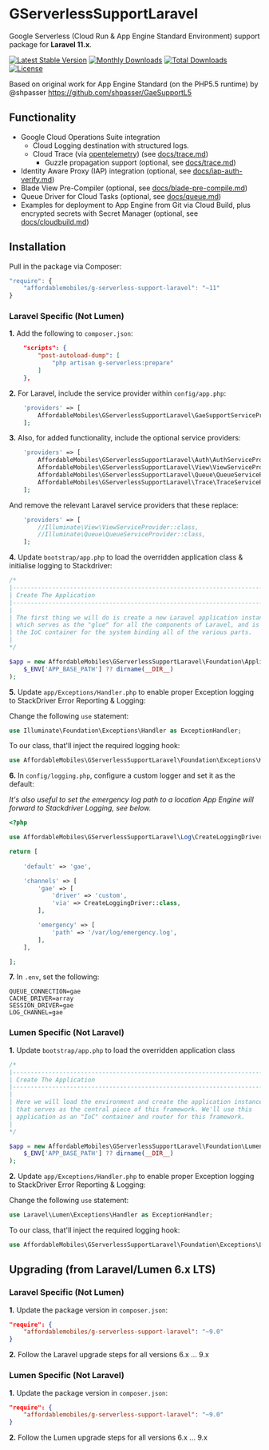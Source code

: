 # GServerlessSupportLaravel

Google Serverless (Cloud Run & App Engine Standard Environment) support package for **Laravel 11.x**.

[![Latest Stable Version](https://poser.pugx.org/affordablemobiles/g-serverless-support-laravel/v/stable)](https://packagist.org/packages/affordablemobiles/g-serverless-support-laravel)
[![Monthly Downloads](https://poser.pugx.org/affordablemobiles/g-serverless-support-laravel/d/monthly)](https://packagist.org/packages/affordablemobiles/g-serverless-support-laravel)
[![Total Downloads](https://poser.pugx.org/affordablemobiles/g-serverless-support-laravel/downloads)](https://packagist.org/packages/affordablemobiles/g-serverless-support-laravel)
[![License](https://poser.pugx.org/affordablemobiles/g-serverless-support-laravel/license)](https://packagist.org/packages/affordablemobiles/g-serverless-support-laravel)

Based on original work for App Engine Standard (on the PHP5.5 runtime) by @shpasser https://github.com/shpasser/GaeSupportL5

## Functionality
* Google Cloud Operations Suite integration
    * Cloud Logging destination with structured logs.
    * Cloud Trace (via [opentelemetry](https://github.com/open-telemetry/opentelemetry-php)) (see [docs/trace.md](https://github.com/affordablemobiles/GServerlessSupportLaravel/blob/php8.3-laravel11.x/docs/trace.md))
        * Guzzle propagation support (optional, see [docs/trace.md](https://github.com/affordablemobiles/GServerlessSupportLaravel/blob/php8.3-laravel11.x/docs/trace.md#guzzle))
* Identity Aware Proxy (IAP) integration (optional, see [docs/iap-auth-verify.md](https://github.com/affordablemobiles/GServerlessSupportLaravel/blob/php8.3-laravel11.x/docs/iap-auth-verify.md))
* Blade View Pre-Compiler (optional, see [docs/blade-pre-compile.md](https://github.com/affordablemobiles/GServerlessSupportLaravel/blob/php8.3-laravel11.x/docs/blade-pre-compile.md))
* Queue Driver for Cloud Tasks (optional, see [docs/queue.md](https://github.com/affordablemobiles/GServerlessSupportLaravel/blob/php8.3-laravel11.x/docs/queue.md))
* Examples for deployment to App Engine from Git via Cloud Build, plus encrypted secrets with Secret Manager (optional, see [docs/cloudbuild.md](https://github.com/affordablemobiles/GServerlessSupportLaravel/blob/php8.3-laravel11.x/docs/cloudbuild.md))

## Installation

Pull in the package via Composer:

```js
"require": {
    "affordablemobiles/g-serverless-support-laravel": "~11"
}
```

### Laravel Specific (Not Lumen)

**1.** Add the following to `composer.json`:

```json
    "scripts": {
        "post-autoload-dump": [
            "php artisan g-serverless:prepare"
        ]
    },
```

**2.** For Laravel, include the service provider within `config/app.php`:

```php
    'providers' => [
        AffordableMobiles\GServerlessSupportLaravel\GaeSupportServiceProvider::class,
    ];
```

**3.** Also, for added functionality, include the optional service providers:

```php
    'providers' => [
        AffordableMobiles\GServerlessSupportLaravel\Auth\AuthServiceProvider::class,
        AffordableMobiles\GServerlessSupportLaravel\View\ViewServiceProvider::class,
        AffordableMobiles\GServerlessSupportLaravel\Queue\QueueServiceProvider::class,
        AffordableMobiles\GServerlessSupportLaravel\Trace\TraceServiceProvider::class,
    ];
```

And remove the relevant Laravel service providers that these replace:

```php
    'providers' => [
        //Illuminate\View\ViewServiceProvider::class,
        //Illuminate\Queue\QueueServiceProvider::class,
    ];
```

**4.** Update `bootstrap/app.php` to load the overridden application class & initialise logging to Stackdriver:

```php
/*
|--------------------------------------------------------------------------
| Create The Application
|--------------------------------------------------------------------------
|
| The first thing we will do is create a new Laravel application instance
| which serves as the "glue" for all the components of Laravel, and is
| the IoC container for the system binding all of the various parts.
|
*/

$app = new AffordableMobiles\GServerlessSupportLaravel\Foundation\Application(
    $_ENV['APP_BASE_PATH'] ?? dirname(__DIR__)
);
```

**5.** Update `app/Exceptions/Handler.php` to enable proper Exception logging to StackDriver Error Reporting & Logging:

Change the following `use` statement:

```php
use Illuminate\Foundation\Exceptions\Handler as ExceptionHandler;
```

To our class, that'll inject the required logging hook:

```php
use AffordableMobiles\GServerlessSupportLaravel\Foundation\Exceptions\Handler as ExceptionHandler;
```

**6.** In `config/logging.php`, configure a custom logger and set it as the default:

*It's also useful to set the emergency log path to a location App Engine will forward to Stackdriver Logging, see below.*

```php
<?php

use AffordableMobiles\GServerlessSupportLaravel\Log\CreateLoggingDriver;

return [
    
    'default' => 'gae',

    'channels' => [
        'gae' => [
            'driver' => 'custom',
            'via' => CreateLoggingDriver::class,
        ],

        'emergency' => [
            'path' => '/var/log/emergency.log',
        ],
    ],

];
```

**7.** In `.env`, set the following:

```
QUEUE_CONNECTION=gae
CACHE_DRIVER=array
SESSION_DRIVER=gae
LOG_CHANNEL=gae
```

### Lumen Specific (Not Laravel)

**1.** Update `bootstrap/app.php` to load the overridden application class

```php
/*
|--------------------------------------------------------------------------
| Create The Application
|--------------------------------------------------------------------------
|
| Here we will load the environment and create the application instance
| that serves as the central piece of this framework. We'll use this
| application as an "IoC" container and router for this framework.
|
*/

$app = new AffordableMobiles\GServerlessSupportLaravel\Foundation\LumenApplication(
    $_ENV['APP_BASE_PATH'] ?? dirname(__DIR__)
);
```

**2.** Update `app/Exceptions/Handler.php` to enable proper Exception logging to StackDriver Error Reporting & Logging:

Change the following `use` statement:

```php
use Laravel\Lumen\Exceptions\Handler as ExceptionHandler;
```

To our class, that'll inject the required logging hook:

```php
use AffordableMobiles\GServerlessSupportLaravel\Foundation\Exceptions\LumenHandler as ExceptionHandler;
```

## Upgrading (from Laravel/Lumen 6.x LTS)

### Laravel Specific (Not Lumen)

**1.** Update the package version in `composer.json`:

```json
"require": {
    "affordablemobiles/g-serverless-support-laravel": "~9.0"
}
```

**2.** Follow the Laravel upgrade steps for all versions 6.x ... 9.x

### Lumen Specific (Not Laravel)

**1.** Update the package version in `composer.json`:

```json
"require": {
    "affordablemobiles/g-serverless-support-laravel": "~9.0"
}
```

**2.** Follow the Lumen upgrade steps for all versions 6.x ... 9.x
